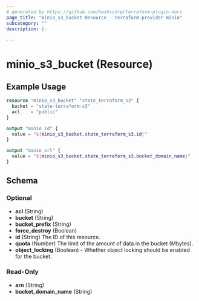 ```yaml
---
# generated by https://github.com/hashicorp/terraform-plugin-docs
page_title: "minio_s3_bucket Resource - terraform-provider-minio"
subcategory: ""
description: |-
  
---
```


# minio_s3_bucket (Resource)



## Example Usage

```terraform
resource "minio_s3_bucket" "state_terraform_s3" {
  bucket = "state-terraform-s3"
  acl    = "public"
}

output "minio_id" {
  value = "${minio_s3_bucket.state_terraform_s3.id}"
}

output "minio_url" {
  value = "${minio_s3_bucket.state_terraform_s3.bucket_domain_name}"
}
```

<!-- schema generated by tfplugindocs -->
## Schema

### Optional

- **acl** (String)
- **bucket** (String)
- **bucket_prefix** (String)
- **force_destroy** (Boolean)
- **id** (String) The ID of this resource.
- **quota** (Number) The limit of the amount of data in the bucket (Mbytes).
- **object_locking** (Boolean) - Whether object locking should be enabled for the bucket.

### Read-Only

- **arn** (String)
- **bucket_domain_name** (String)



